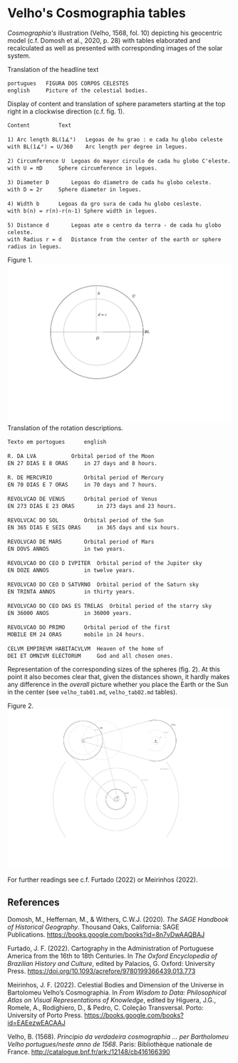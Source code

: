 # Velho's Cosmographia tables
*Cosmographia's* illustration (Velho, 1568, fol. 10) depicting his geocentric model (c.f. Domosh et al., 2020, p. 28) with tables elaborated and recalculated as well as presented with corresponding images of the solar system.

Translation of the headline text		
~~~
portugues	FIGURA DOS CORPOS CELESTES			
english		Picture of the celestial bodies.
~~~

Display of content and translation of sphere parameters starting at the top right in a clockwise direction (c.f. fig. 1).		
~~~
Content			Text	

1) Arc length BL(1∡°)	Legoas de hu grao : e cada hu globo celeste
with BL(1∡°) = U/360	Arc length per degree in legues.	

2) Circumference U	Legoas do mayor circulo de cada hu globo C'eleste.				
with U = πD		Sphere circumference in legues.	

3) Diameter D		Legoas do diametro de cada hu globo celeste.	
with D = 2r		Sphere diameter in legues.	

4) Width b		Legoas da gro sura de cada hu globo cesleste.	
with b(n) = r(n)-r(n-1)	Sphere width in legues.	
	
5) Distance d		Legoas ate o centro da terra ‐ de cada hu globo celeste.
with Radius r = d	Distance from the center of the earth or sphere radius in legues.  
~~~

Figure 1. 		
![figure.\label{velho01}](velho01.png)
Translation of the rotation descriptions.		
~~~
Texto em portogues		english

R. DA LVA			Orbital period of the Moon
EN 27 DIAS E 8 ORAS		in 27 days and 8 hours.

R. DE MERCVRIO			Orbital period of Mercury
EN 70 DIAS E 7 ORAS		in 70 days and 7 hours.

REVOLVCAO DE VENUS		Orbital period of Venus
EN 273 DIAS E 23 ORAS		in 273 days and 23 hours.

REVOLVCAC DO SOL		Orbital period of the Sun
EN 365 DIAS E SEIS ORAS		in 365 days and six hours.

REVOLVCAO DE MARS		Orbital period of Mars
EN DOVS ANNOS			in two years.

REVOLVCAO DO CEO D IVPITER	Orbital period of the Jupiter sky
EN DOZE ANNOS			in twelve years.

REVOLVCAO DO CEO D SATVRNO	Orbital period of the Saturn sky
EN TRINTA ANNOS			in thirty years.

REVOLVCAO DO CEO DAS ES TRELAS	Orbital period of the starry sky
EN 36000 ANOS			in 36000 years.

REVOLVCAO DO PRIMO		Orbital period of the first
MOBILE EM 24 ORAS		mobile in 24 hours.

CELVM EMPIREVM HABITACVLVM	Heaven of the home of
DEI ET OMNIVM ELECTORUM		God and all chosen ones.
~~~
Representation of the corresponding sizes of the spheres (fig. 2).  At this point it also becomes clear that, given the distances shown, it hardly makes any difference in the *overall* picture whether you place the Earth or the Sun in the center (see `velho_tab01.md`, `velho_tab02.md` tables).  

Figure 2.
![figure.\label{velho02}](velho02.png)

For further readings see c.f. Furtado (2022) or Meirinhos (2022).
## References
Domosh, M., Heffernan, M., & Withers, C.W.J. (2020). *The SAGE Handbook of Historical Geography*. Thousand Oaks, California: SAGE Publications. https://books.google.com/books?id=8n7vDwAAQBAJ

Furtado, J. F. (2022). Cartography in the Administration of Portuguese America from the 16th to 18th Centuries. In *The Oxford Encyclopedia of Brazilian History and Culture*, edited by Palacios, G. Oxford: University Press. https://doi.org/10.1093/acrefore/9780199366439.013.773

Meirinhos, J. F. (2022). Celestial Bodies and Dimension of the Universe in Bartolomeu Velho’s Cosmographia. In *From Wisdom to Data: Philosophical Atlas on Visual Representations of Knowledge*, edited by Higuera, J.G., Romele, A., Rodighiero, D., & Pedro, C. Coleção Transversal. Porto: University of Porto Press. https://books.google.com/books?id=EAEezwEACAAJ

Velho, B. (1568). *Principio da verdadeira cosmographia ... per Bartholomeu Velho portugues/neste anno de 1568*. Paris: Bibliothèque nationale de France. http://catalogue.bnf.fr/ark:/12148/cb416166390
